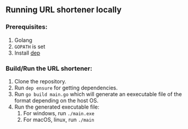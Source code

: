 ## Running URL shortener locally

### Prerequisites:
1. Golang
2. `GOPATH` is set
3. Install [dep](https://github.com/golang/dep/)

### Build/Run the URL shortener:
1. Clone the repository.
2. Run `dep ensure` for getting dependencies.
2. Run `go build main.go` which will generate an eexecutable file of the format depending on the host OS.
3. Run the generated executable file:
    1. For windows, run `./main.exe`
    2. For macOS, linux, run `./main`

